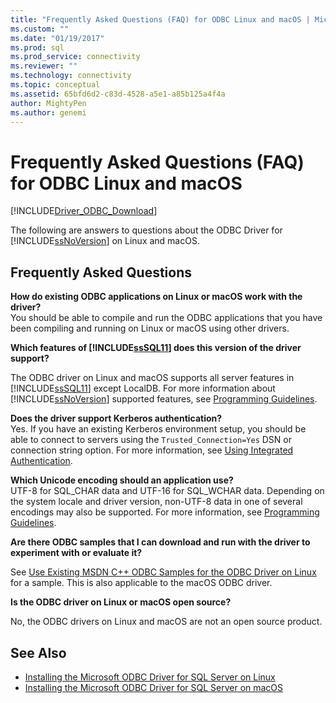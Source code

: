 ```yaml
---
title: "Frequently Asked Questions (FAQ) for ODBC Linux and macOS | Microsoft Docs"
ms.custom: ""
ms.date: "01/19/2017"
ms.prod: sql
ms.prod_service: connectivity
ms.reviewer: ""
ms.technology: connectivity
ms.topic: conceptual
ms.assetid: 65bfd6d2-c83d-4528-a5e1-a85b125a4f4a
author: MightyPen
ms.author: genemi
---
```

# Frequently Asked Questions (FAQ) for ODBC Linux and macOS
[!INCLUDE[Driver_ODBC_Download](../../../includes/driver_odbc_download.md)]

The following are answers to questions about the ODBC Driver for [!INCLUDE[ssNoVersion](../../../includes/ssnoversion-md.md)] on Linux and macOS.
  
## Frequently Asked Questions

**How do existing ODBC applications on Linux or macOS work with the driver?**  
You should be able to compile and run the ODBC applications that you have been compiling and running on Linux or macOS using other drivers. 
  
**Which features of [!INCLUDE[ssSQL11](../../../includes/sssql11-md.md)] does this version of the driver support?**

The ODBC driver on Linux and macOS supports all server features in [!INCLUDE[ssSQL11](../../../includes/sssql11-md.md)] except LocalDB. For more information about [!INCLUDE[ssNoVersion](../../../includes/ssnoversion-md.md)] supported features, see [Programming Guidelines](../../../connect/odbc/linux-mac/programming-guidelines.md).  
  
**Does the driver support Kerberos authentication?**  
Yes. If you have an existing Kerberos environment setup, you should be able to connect to servers using the `Trusted_Connection=Yes` DSN or connection string option. For more information, see [Using Integrated Authentication](../../../connect/odbc/linux-mac/using-integrated-authentication.md).  
  
**Which Unicode encoding should an application use?**  
UTF-8 for SQL_CHAR data and UTF-16 for SQL_WCHAR data. Depending on the system locale and driver version, non-UTF-8 data in one of several encodings may also be supported. For more information, see [Programming Guidelines](../../../connect/odbc/linux-mac/programming-guidelines.md).

**Are there ODBC samples that I can download and run with the driver to experiment with or evaluate it?**

See [Use Existing MSDN C++ ODBC Samples for the ODBC Driver on Linux](https://blogs.msdn.com/b/sqlblog/archive/2012/01/26/use-existing-msdn-c-odbc-samples-for-microsoft-linux-odbc-driver.aspx) for a sample. This is also applicable to the macOS ODBC driver. 

**Is the ODBC driver on Linux or macOS open source?**

No, the ODBC drivers on Linux and macOS are not an open source product.  

## See Also

- [Installing the Microsoft ODBC Driver for SQL Server on Linux](../../../connect/odbc/linux-mac/installing-the-microsoft-odbc-driver-for-sql-server.md)
- [Installing the Microsoft ODBC Driver for SQL Server on macOS](../../../connect/odbc/linux-mac/install-microsoft-odbc-driver-sql-server-macos.md)
